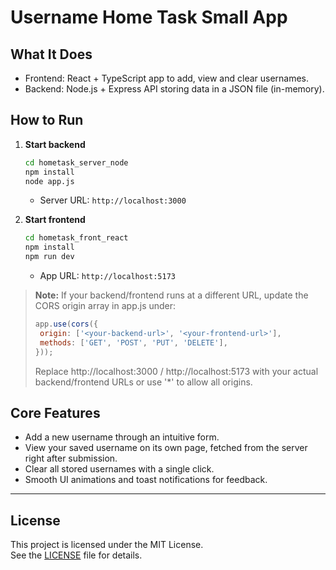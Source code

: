# Username Home Task Small App


## What It Does

* Frontend: React + TypeScript app to add, view and clear usernames.
* Backend: Node.js + Express API storing data in a JSON file (in-memory).


## How to Run

1. **Start backend**

   ```bash
   cd hometask_server_node
   npm install
   node app.js
   ```

   * Server URL: `http://localhost:3000`

2. **Start frontend**

   ```bash
   cd hometask_front_react
   npm install
   npm run dev
   ```

   * App URL: `http://localhost:5173`


> **Note:** 
> If your backend/frontend runs at a different URL, update the CORS origin array in app.js under:
>
>```js
>app.use(cors({
>  origin: ['<your-backend-url>', '<your-frontend-url>'],
>  methods: ['GET', 'POST', 'PUT', 'DELETE'],
>}));
>```
>
> Replace http://localhost:3000 / http://localhost:5173 with your actual backend/frontend URLs or use '*' to allow all origins.


## Core Features

* Add a new username through an intuitive form.
* View your saved username on its own page, fetched from the server right after submission.
* Clear all stored usernames with a single click.
* Smooth UI animations and toast notifications for feedback.

---

## License

This project is licensed under the MIT License.  
See the [LICENSE](./LICENSE) file for details.